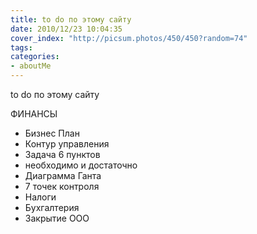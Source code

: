 ```yaml
---
title: to do по этому сайту
date: 2010/12/23 10:04:35
cover_index: "http://picsum.photos/450/450?random=74"
tags:
categories:
- aboutMe
---
```


to do по этому сайту


ФИНАНСЫ
- Бизнес План
- Контур управления
- Задача 6 пунктов
- необходимо и достаточно
- Диаграмма Ганта
- 7 точек контроля
- Налоги
- Бухгалтерия
- Закрытие ООО
